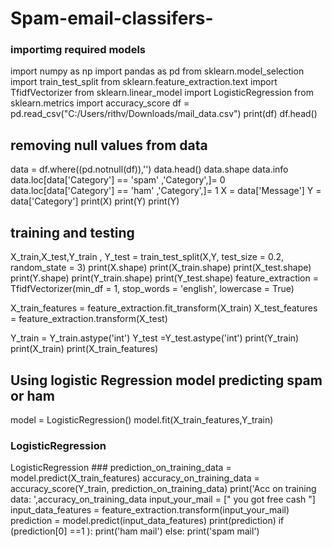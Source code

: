 # Spam-email-classifers-
### importimg required models 
import numpy as np 
import pandas as pd 
from sklearn.model_selection import train_test_split
from sklearn.feature_extraction.text  import TfidfVectorizer
from sklearn.linear_model import LogisticRegression 
from sklearn.metrics import accuracy_score 
df = pd.read_csv("C:/Users/rithv/Downloads/mail_data.csv")
print(df)
df.head()
## removing null values from data

data = df.where((pd.notnull(df)),'')
data.head()
data.shape
data.info
data.loc[data['Category'] == 'spam' ,'Category',]= 0
data.loc[data['Category'] == 'ham' ,'Category',]= 1
X = data['Message']
Y = data['Category']
print(X)
print(Y)
print(Y)
## training and testing 

X_train,X_test,Y_train , Y_test =  train_test_split(X,Y, test_size = 0.2, random_state = 3)
print(X.shape)
print(X_train.shape)
print(X_test.shape)
print(Y.shape)
print(Y_train.shape)
print(Y_test.shape)
feature_extraction = TfidfVectorizer(min_df = 1, stop_words = 'english', lowercase = True)

X_train_features = feature_extraction.fit_transform(X_train)
X_test_features = feature_extraction.transform(X_test)

Y_train = Y_train.astype('int')
Y_test =Y_test.astype('int')
print(Y_train)
print(X_train)
print(X_train_features)
## Using logistic Regression model predicting spam or ham 

model = LogisticRegression()
model.fit(X_train_features,Y_train)
### LogisticRegression
LogisticRegression ###
prediction_on_training_data = model.predict(X_train_features)
accuracy_on_training_data = accuracy_score(Y_train, prediction_on_training_data)
print('Acc on training data: ',accuracy_on_training_data
input_your_mail = [" you got free cash "]
input_data_features = feature_extraction.transform(input_your_mail)
prediction = model.predict(input_data_features)
print(prediction)
if (prediction[0] ==1 ):
    print('ham mail')
else:
    print('spam mail')
    
